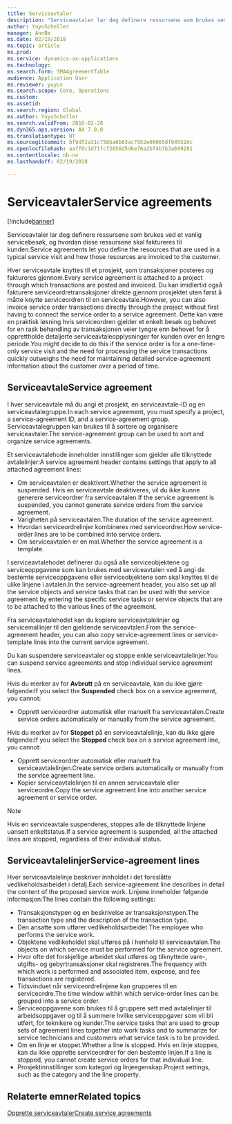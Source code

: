 ```yaml
---
title: Serviceavtaler
description: "Serviceavtaler lar deg definere ressursene som brukes ved et vanlig servicebesøk, og hvordan disse ressursene skal faktureres til kunden."
author: YuyuScheller
manager: AnnBe
ms.date: 02/19/2018
ms.topic: article
ms.prod: 
ms.service: dynamics-ax-applications
ms.technology: 
ms.search.form: SMAAgreementTable
audience: Application User
ms.reviewer: yuyus
ms.search.scope: Core, Operations
ms.custom: 
ms.assetid: 
ms.search.region: Global
ms.author: YuyuScheller
ms.search.validFrom: 2016-02-28
ms.dyn365.ops.version: AX 7.0.0
ms.translationtype: HT
ms.sourcegitcommit: bf9df2a31c758ba6b63ac7952e00065df04552dc
ms.openlocfilehash: aaff0c1d71fcf2656d5d6e76a2bf4b7b3a699281
ms.contentlocale: nb-no
ms.lasthandoff: 02/19/2018

---
```


# <a name="service-agreements"></a><span data-ttu-id="fa253-103">Serviceavtaler</span><span class="sxs-lookup"><span data-stu-id="fa253-103">Service agreements</span></span>

[!include[banner](../includes/banner.md)]


<span data-ttu-id="fa253-104">Serviceavtaler lar deg definere ressursene som brukes ved et vanlig servicebesøk, og hvordan disse ressursene skal faktureres til kunden.</span><span class="sxs-lookup"><span data-stu-id="fa253-104">Service agreements let you define the resources that are used in a typical service visit and how those resources are invoiced to the customer.</span></span>

<span data-ttu-id="fa253-105">Hver serviceavtale knyttes til et prosjekt, som transaksjoner posteres og faktureres gjennom.</span><span class="sxs-lookup"><span data-stu-id="fa253-105">Every service agreement is attached to a project through which transactions are posted and invoiced.</span></span> <span data-ttu-id="fa253-106">Du kan imidlertid også fakturere serviceordretransaksjoner direkte gjennom prosjektet uten først å måtte knytte serviceordren til en serviceavtale.</span><span class="sxs-lookup"><span data-stu-id="fa253-106">However, you can also invoice service order transactions directly through the project without first having to connect the service order to a service agreement.</span></span> <span data-ttu-id="fa253-107">Dette kan være en praktisk løsning hvis serviceordren gjelder et enkelt besøk og behovet for en rask behandling av transaksjonen veier tyngre enn behovet for å opprettholde detaljerte serviceavtaleopplysninger for kunden over en lengre periode.</span><span class="sxs-lookup"><span data-stu-id="fa253-107">You might decide to do this if the service order is for a one-time-only service visit and the need for processing the service transactions quickly outweighs the need for maintaining detailed service-agreement information about the customer over a period of time.</span></span>

## <a name="service-agreement"></a><span data-ttu-id="fa253-108">Serviceavtale</span><span class="sxs-lookup"><span data-stu-id="fa253-108">Service agreement</span></span>

<span data-ttu-id="fa253-109">I hver serviceavtale må du angi et prosjekt, en serviceavtale-ID og en serviceavtalegruppe.</span><span class="sxs-lookup"><span data-stu-id="fa253-109">In each service agreement, you must specify a project, a service-agreement ID, and a service-agreement group.</span></span> <span data-ttu-id="fa253-110">Serviceavtalegruppen kan brukes til å sortere og organisere serviceavtaler.</span><span class="sxs-lookup"><span data-stu-id="fa253-110">The service-agreement group can be used to sort and organize service agreements.</span></span>

<span data-ttu-id="fa253-111">Et serviceavtalehode inneholder innstillinger som gjelder alle tilknyttede avtalelinjer:</span><span class="sxs-lookup"><span data-stu-id="fa253-111">A service agreement header contains settings that apply to all attached agreement lines:</span></span>

-  <span data-ttu-id="fa253-112">Om serviceavtalen er deaktivert.</span><span class="sxs-lookup"><span data-stu-id="fa253-112">Whether the service agreement is suspended.</span></span> <span data-ttu-id="fa253-113">Hvis en serviceavtale deaktiveres, vil du ikke kunne generere serviceordrer fra serviceavtalen.</span><span class="sxs-lookup"><span data-stu-id="fa253-113">If the service agreement is suspended, you cannot generate service orders from the service agreement.</span></span>
-  <span data-ttu-id="fa253-114">Varigheten på serviceavtalen.</span><span class="sxs-lookup"><span data-stu-id="fa253-114">The duration of the service agreement.</span></span>
-  <span data-ttu-id="fa253-115">Hvordan serviceordrelinjer kombineres med serviceordrer.</span><span class="sxs-lookup"><span data-stu-id="fa253-115">How service-order lines are to be combined into service orders.</span></span>
-  <span data-ttu-id="fa253-116">Om serviceavtalen er en mal.</span><span class="sxs-lookup"><span data-stu-id="fa253-116">Whether the service agreement is a template.</span></span>

<span data-ttu-id="fa253-117">I serviceavtalehodet definerer du også alle serviceobjektene og serviceoppgavene som kan brukes med serviceavtalen ved å angi de bestemte serviceoppgavene eller serviceobjektene som skal knyttes til de ulike linjene i avtalen.</span><span class="sxs-lookup"><span data-stu-id="fa253-117">In the service-agreement header, you also set up all the service objects and service tasks that can be used with the service agreement by entering the specific service tasks or service objects that are to be attached to the various lines of the agreement.</span></span>

<span data-ttu-id="fa253-118">Fra serviceavtalehodet kan du kopiere serviceavtalelinjer og servicemallinjer til den gjeldende serviceavtalen.</span><span class="sxs-lookup"><span data-stu-id="fa253-118">From the service-agreement header, you can also copy service-agreement lines or service-template lines into the current service agreement.</span></span>

<span data-ttu-id="fa253-119">Du kan suspendere serviceavtaler og stoppe enkle serviceavtalelinjer.</span><span class="sxs-lookup"><span data-stu-id="fa253-119">You can suspend service agreements and stop individual service agreement lines.</span></span>

<span data-ttu-id="fa253-120">Hvis du merker av for **Avbrutt** på en serviceavtale, kan du ikke gjøre følgende:</span><span class="sxs-lookup"><span data-stu-id="fa253-120">If you select the **Suspended** check box on a service agreement, you cannot:</span></span>

-    <span data-ttu-id="fa253-121">Opprett serviceordrer automatisk eller manuelt fra serviceavtalen.</span><span class="sxs-lookup"><span data-stu-id="fa253-121">Create service orders automatically or manually from the service agreement.</span></span>

<span data-ttu-id="fa253-122">Hvis du merker av for **Stoppet** på en serviceavtalelinje, kan du ikke gjøre følgende:</span><span class="sxs-lookup"><span data-stu-id="fa253-122">If you select the **Stopped** check box on a service agreement line, you cannot:</span></span>

-    <span data-ttu-id="fa253-123">Opprett serviceordrer automatisk eller manuelt fra serviceavtalelinjen.</span><span class="sxs-lookup"><span data-stu-id="fa253-123">Create service orders automatically or manually from the service agreement line.</span></span>
-    <span data-ttu-id="fa253-124">Kopier serviceavtalelinjen til en annen serviceavtale eller serviceordre.</span><span class="sxs-lookup"><span data-stu-id="fa253-124">Copy the service agreement line into another service agreement or service order.</span></span>


> [!NOTE]
> <span data-ttu-id="fa253-125">Hvis en serviceavtale suspenderes, stoppes alle de tilknyttede linjene uansett enkeltstatus.</span><span class="sxs-lookup"><span data-stu-id="fa253-125">If a service agreement is suspended, all the attached lines are stopped, regardless of their individual status.</span></span>

## <a name="service-agreement-lines"></a><span data-ttu-id="fa253-126">Serviceavtalelinjer</span><span class="sxs-lookup"><span data-stu-id="fa253-126">Service-agreement lines</span></span>

<span data-ttu-id="fa253-127">Hver serviceavtalelinje beskriver innholdet i det foreslåtte vedlikeholdsarbeidet i detalj.</span><span class="sxs-lookup"><span data-stu-id="fa253-127">Each service-agreement line describes in detail the content of the proposed service work.</span></span> <span data-ttu-id="fa253-128">Linjene inneholder følgende informasjon:</span><span class="sxs-lookup"><span data-stu-id="fa253-128">The lines contain the following settings:</span></span>

-  <span data-ttu-id="fa253-129">Transaksjonstypen og en beskrivelse av transaksjonstypen.</span><span class="sxs-lookup"><span data-stu-id="fa253-129">The transaction type and the description of the transaction type.</span></span>
-  <span data-ttu-id="fa253-130">Den ansatte som utfører vedlikeholdsarbeidet.</span><span class="sxs-lookup"><span data-stu-id="fa253-130">The employee who performs the service work.</span></span>
-  <span data-ttu-id="fa253-131">Objektene vedlikeholdet skal utføres på i henhold til serviceavtalen.</span><span class="sxs-lookup"><span data-stu-id="fa253-131">The objects on which service must be performed for the service agreement.</span></span>
-  <span data-ttu-id="fa253-132">Hvor ofte det forskjellige arbeidet skal utføres og tilknyttede vare-, utgifts- og gebyrtransaksjoner skal registreres.</span><span class="sxs-lookup"><span data-stu-id="fa253-132">The frequency with which work is performed and associated item, expense, and fee transactions are registered.</span></span>
-  <span data-ttu-id="fa253-133">Tidsvinduet når serviceordrelinjene kan grupperes til en serviceordre.</span><span class="sxs-lookup"><span data-stu-id="fa253-133">The time window within which service-order lines can be grouped into a service order.</span></span>
-  <span data-ttu-id="fa253-134">Serviceoppgavene som brukes til å gruppere sett med avtalelinjer til arbeidsoppgaver og til å summere hvilke serviceoppgaver som vil bli utført, for teknikere og kunder.</span><span class="sxs-lookup"><span data-stu-id="fa253-134">The service tasks that are used to group sets of agreement lines together into work tasks and to summarize for service technicians and customers what service task is to be provided.</span></span>
-  <span data-ttu-id="fa253-135">Om en linje er stoppet.</span><span class="sxs-lookup"><span data-stu-id="fa253-135">Whether a line is stopped.</span></span> <span data-ttu-id="fa253-136">Hvis en linje stoppes, kan du ikke opprette serviceordrer for den bestemte linjen.</span><span class="sxs-lookup"><span data-stu-id="fa253-136">If a line is stopped, you cannot create service orders for that individual line.</span></span>
-  <span data-ttu-id="fa253-137">Prosjektinnstillinger som kategori og linjeegenskap.</span><span class="sxs-lookup"><span data-stu-id="fa253-137">Project settings, such as the category and the line property.</span></span>

## <a name="related-topics"></a><span data-ttu-id="fa253-138">Relaterte emner</span><span class="sxs-lookup"><span data-stu-id="fa253-138">Related topics</span></span>

[<span data-ttu-id="fa253-139">Opprette serviceavtaler</span><span class="sxs-lookup"><span data-stu-id="fa253-139">Create service agreements</span></span>](create-service-agreements.md)

